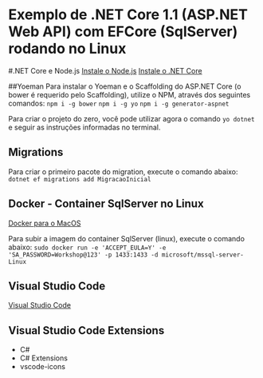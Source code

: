 # Exemplo de .NET Core 1.1 (ASP.NET Web API) com EFCore (SqlServer) rodando no Linux

#.NET Core e Node.js
[Instale o Node.js](https://nodejs.org/en/)
[Instale o .NET Core](http://www.dot.net)

##Yoeman
Para instalar o Yoeman e o Scaffolding do ASP.NET Core (o bower é requerido pelo Scaffolding), utilize o NPM, através dos seguintes comandos:
`npm i -g bower`
`npm i -g yo`
`npm i -g generator-aspnet`

Para criar o projeto do zero, você pode utilizar agora o comando `yo dotnet` e seguir as instruções informadas no terminal.

## Migrations
Para criar o primeiro pacote do migration, execute o comando abaixo:
`dotnet ef migrations add MigracaoInicial`

## Docker - Container SqlServer no Linux
[Docker para o MacOS](https://www.docker.com/products/docker#/mac)

Para subir a imagem do container SqlServer (linux), execute o comando abaixo:
`sudo docker run -e 'ACCEPT_EULA=Y' -e 'SA_PASSWORD=Workshop@123' -p 1433:1433 -d microsoft/mssql-server-Linux`

## Visual Studio Code
[Visual Studio Code](https://code.visualstudio.com/)

## Visual Studio Code Extensions
- C#
- C# Extensions
- vscode-icons